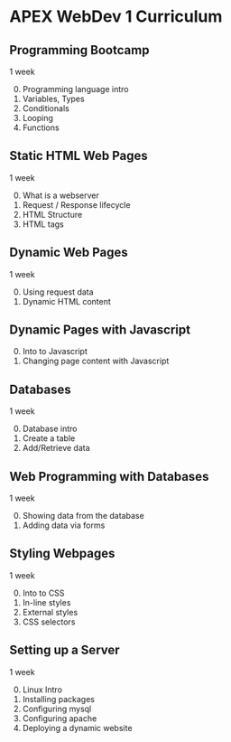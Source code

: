 # APEX WebDev 1 Curriculum

## Programming Bootcamp

1 week

0. Programming language intro
0. Variables, Types
0. Conditionals
0. Looping
0. Functions

## Static HTML Web Pages

1 week

0. What is a webserver
0. Request / Response lifecycle
0. HTML Structure
0. HTML tags

## Dynamic Web Pages

1 week

0. Using request data
0. Dynamic HTML content

## Dynamic Pages with Javascript

0. Into to Javascript
0. Changing page content with Javascript

## Databases

1 week

0. Database intro
0. Create a table
0. Add/Retrieve data

## Web Programming with Databases

1 week

0. Showing data from the database
0. Adding data via forms

## Styling Webpages

1 week

0. Into to CSS
0. In-line styles
0. External styles
0. CSS selectors

## Setting up a Server

1 week

0. Linux Intro
0. Installing packages
0. Configuring mysql
0. Configuring apache
0. Deploying a dynamic website
